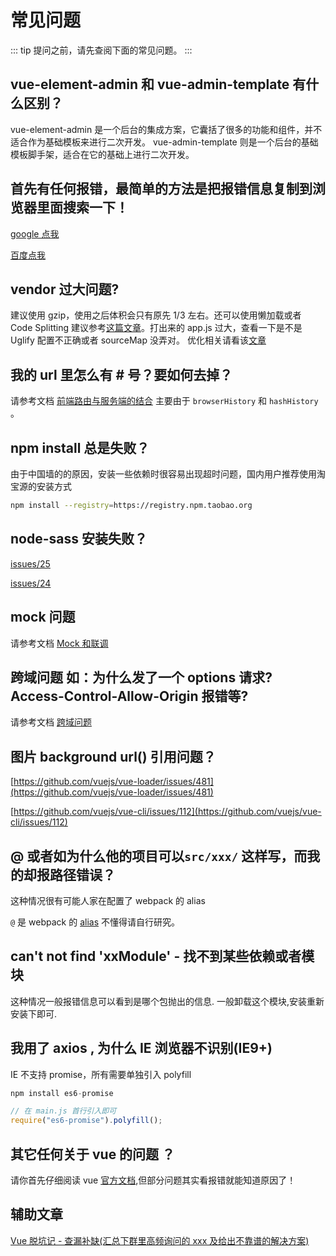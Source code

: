 # 常见问题

::: tip 提问之前，请先查阅下面的常见问题。 :::

## vue-element-admin 和 vue-admin-template 有什么区别？

vue-element-admin 是一个后台的集成方案，它囊括了很多的功能和组件，并不适合作为基础模板来进行二次开发。 vue-admin-template 则是一个后台的基础模板脚手架，适合在它的基础上进行二次开发。

## 首先有任何报错，最简单的方法是把报错信息复制到浏览器里面搜索一下！

[google 点我](http://lmgtfy.com/?q=搜一搜)

[百度点我](http://www.baidu-x.com/?q=搜一搜)

## vendor 过大问题?

建议使用 gzip，使用之后体积会只有原先 1/3 左右。还可以使用懒加载或者 Code Splitting 建议参考[这篇文章](https://zhuanlan.zhihu.com/p/26710831)。打出来的 app.js 过大，查看一下是不是 Uglify 配置不正确或者 sourceMap 没弄对。 优化相关请看该[文章](https://zhuanlan.zhihu.com/p/27710902)

## 我的 url 里怎么有 \# 号？要如何去掉？

请参考文档 [前端路由与服务端的结合](../essentials/deploy.md#前端路由与服务端的结合) 主要由于 `browserHistory` 和 `hashHistory` 。

## npm install 总是失败？

由于中国墙的的原因，安装一些依赖时很容易出现超时问题，国内用户推荐使用淘宝源的安装方式

```bash
npm install --registry=https://registry.npm.taobao.org
```

## node-sass 安装失败？

[issues/25](https://github.com/PanJiaChen/vue-element-admin/issues/25)

[issues/24](https://github.com/PanJiaChen/vue-element-admin/issues/24)

## mock 问题

请参考文档 [Mock 和联调](../essentials/mock-api.md)

## 跨域问题 如：为什么发了一个 options 请求? Access-Control-Allow-Origin 报错等?

请参考文档 [跨域问题](../advanced/cors.md)

## 图片 background url\(\) 引用问题？

[https://github.com/vuejs/vue-loader/issues/481](https://github.com/vuejs/vue-loader/issues/481)

[https://github.com/vuejs/vue-cli/issues/112](https://github.com/vuejs/vue-cli/issues/112)

## @ 或者如为什么他的项目可以`src/xxx/` 这样写，而我的却报路径错误？

这种情况很有可能人家在配置了 webpack 的 alias

`@` 是 webpack 的 [alias](https://webpack.js.org/configuration/resolve/#resolve-alias) 不懂得请自行研究。

## can't not find 'xxModule' - 找不到某些依赖或者模块

这种情况一般报错信息可以看到是哪个包抛出的信息. 一般卸载这个模块,安装重新安装下即可.

## 我用了 axios , 为什么 IE 浏览器不识别\(IE9+\)

IE 不支持 promise，所有需要单独引入 polyfill

```javascript
npm install es6-promise

// 在 main.js 首行引入即可
require("es6-promise").polyfill();
```

## 其它任何关于 vue 的问题 ？

请你首先仔细阅读 vue [官方文档](https://cn.vuejs.org/index.html),但部分问题其实看报错就能知道原因了！

## 辅助文章

[Vue 脱坑记 - 查漏补缺\(汇总下群里高频询问的 xxx 及给出不靠谱的解决方案\)](https://juejin.im/post/59fa9257f265da43062a1b0e)

